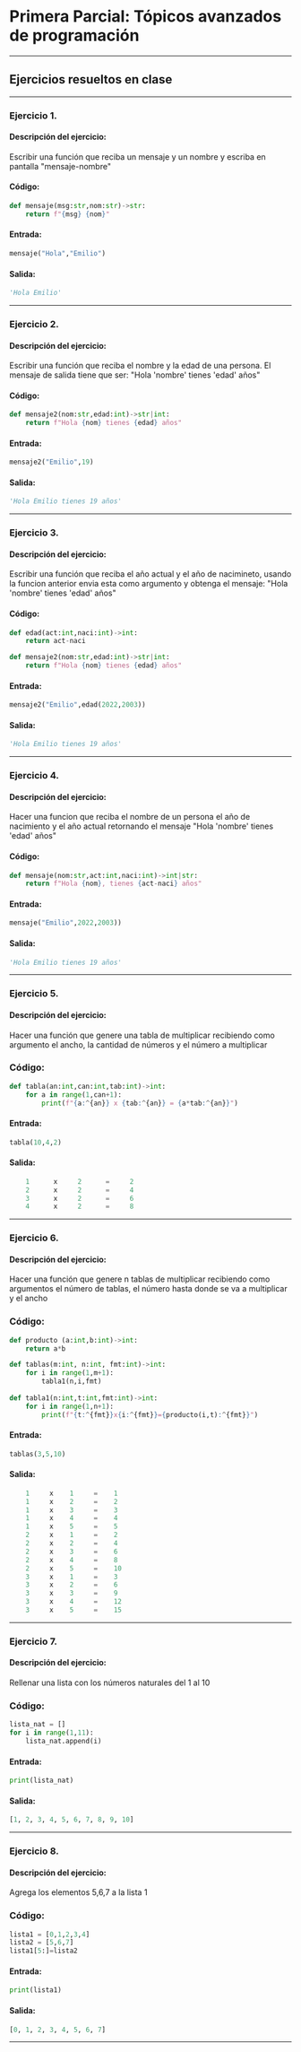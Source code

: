 # Primera Parcial: Tópicos avanzados de programación
---
## Ejercicios resueltos en clase
---
### Ejercicio 1.
#### Descripción del ejercicio:
Escribir una función que reciba un mensaje y un nombre y escriba en pantalla "mensaje-nombre"
#### Código:
```python
def mensaje(msg:str,nom:str)->str:
    return f"{msg} {nom}"
```
#### Entrada:
```python
mensaje("Hola","Emilio")
```
#### Salida:
```python
'Hola Emilio'
```
---
### Ejercicio 2.
#### Descripción del ejercicio:
Escribir una función que reciba el nombre y la edad de una persona. El mensaje de salida tiene que ser: "Hola 'nombre' tienes 'edad' años"
#### Código:
```python
def mensaje2(nom:str,edad:int)->str|int:
    return f"Hola {nom} tienes {edad} años"
```
#### Entrada:
```python
mensaje2("Emilio",19)
```
#### Salida:
```python
'Hola Emilio tienes 19 años'
```
---
### Ejercicio 3.
#### Descripción del ejercicio:
Escribir una función que reciba el año actual y el año de nacimineto, usando la funcion anterior envia esta como argumento y obtenga el mensaje: "Hola 'nombre' tienes 'edad' años"
#### Código:
```python
def edad(act:int,naci:int)->int:
    return act-naci

def mensaje2(nom:str,edad:int)->str|int:
    return f"Hola {nom} tienes {edad} años"
```
#### Entrada:
```python
mensaje2("Emilio",edad(2022,2003))
```
#### Salida:
```python
'Hola Emilio tienes 19 años'
```
---
### Ejercicio 4.
#### Descripción del ejercicio:
Hacer una funcion que reciba el nombre de un persona el año de nacimiento y el año actual retornando el mensaje "Hola 'nombre' tienes 'edad' años"
#### Código:
```python
def mensaje(nom:str,act:int,naci:int)->int|str:
    return f"Hola {nom}, tienes {act-naci} años"
```
#### Entrada:
```python
mensaje("Emilio",2022,2003))
```
#### Salida:
```python
'Hola Emilio tienes 19 años'
```
---
### Ejercicio 5.
#### Descripción del ejercicio:
Hacer una función que genere una tabla de multiplicar recibiendo como argumento el ancho, la cantidad de números y el número a multiplicar
### Código:
```python
def tabla(an:int,can:int,tab:int)->int:
    for a in range(1,can+1):
        print(f"{a:^{an}} x {tab:^{an}} = {a*tab:^{an}}") 
```
#### Entrada:
```python
tabla(10,4,2)
```
#### Salida:
```python
    1      x     2      =     2     
    2      x     2      =     4     
    3      x     2      =     6     
    4      x     2      =     8    
```
---
### Ejercicio 6.
#### Descripción del ejercicio:
Hacer una función que genere n tablas de multiplicar recibiendo como argumentos el número de tablas, el número hasta donde se va a multiplicar y el ancho
### Código:
```python
def producto (a:int,b:int)->int:
    return a*b

def tablas(m:int, n:int, fmt:int)->int:
    for i in range(1,m+1):
        tabla1(n,i,fmt)
    
def tabla1(n:int,t:int,fmt:int)->int:
    for i in range(1,n+1):
        print(f"{t:^{fmt}}x{i:^{fmt}}={producto(i,t):^{fmt}}")
```
#### Entrada:
```python
tablas(3,5,10)
```
#### Salida:
```python
    1     x    1     =    1     
    1     x    2     =    2     
    1     x    3     =    3     
    1     x    4     =    4     
    1     x    5     =    5     
    2     x    1     =    2     
    2     x    2     =    4     
    2     x    3     =    6     
    2     x    4     =    8     
    2     x    5     =    10    
    3     x    1     =    3     
    3     x    2     =    6     
    3     x    3     =    9     
    3     x    4     =    12    
    3     x    5     =    15     
```
---
### Ejercicio 7.
#### Descripción del ejercicio:
Rellenar una lista con los números naturales del 1 al 10
### Código:
```python
lista_nat = []
for i in range(1,11):
    lista_nat.append(i)
```
#### Entrada:
```python
print(lista_nat)
```
#### Salida:
```python
[1, 2, 3, 4, 5, 6, 7, 8, 9, 10]
```
---
### Ejercicio 8.
#### Descripción del ejercicio:
Agrega los elementos 5,6,7 a la lista 1
### Código:
```python
lista1 = [0,1,2,3,4]
lista2 = [5,6,7]
lista1[5:]=lista2
```
#### Entrada:
```python
print(lista1)
```
#### Salida:
```python
[0, 1, 2, 3, 4, 5, 6, 7]
```
---
